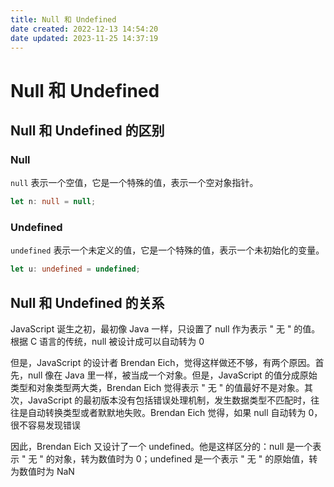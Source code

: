 ```yaml
---
title: Null 和 Undefined
date created: 2022-12-13 14:54:20
date updated: 2023-11-25 14:37:19
---
```


# Null 和 Undefined

## Null 和 Undefined 的区别

### Null

`null` 表示一个空值，它是一个特殊的值，表示一个空对象指针。

```ts
let n: null = null;
```

### Undefined

`undefined` 表示一个未定义的值，它是一个特殊的值，表示一个未初始化的变量。

```ts
let u: undefined = undefined;
```

## Null 和 Undefined 的关系

JavaScript 诞生之初，最初像 Java 一样，只设置了 null 作为表示 " 无 " 的值。根据 C 语言的传统，null 被设计成可以自动转为 0

但是，JavaScript 的设计者 Brendan Eich，觉得这样做还不够，有两个原因。首先，null 像在 Java 里一样，被当成一个对象。但是，JavaScript 的值分成原始类型和对象类型两大类，Brendan Eich 觉得表示 " 无 " 的值最好不是对象。其次，JavaScript 的最初版本没有包括错误处理机制，发生数据类型不匹配时，往往是自动转换类型或者默默地失败。Brendan Eich 觉得，如果 null 自动转为 0，很不容易发现错误

因此，Brendan Eich 又设计了一个 undefined。他是这样区分的：null 是一个表示 " 无 " 的对象，转为数值时为 0；undefined 是一个表示 " 无 " 的原始值，转为数值时为 NaN
